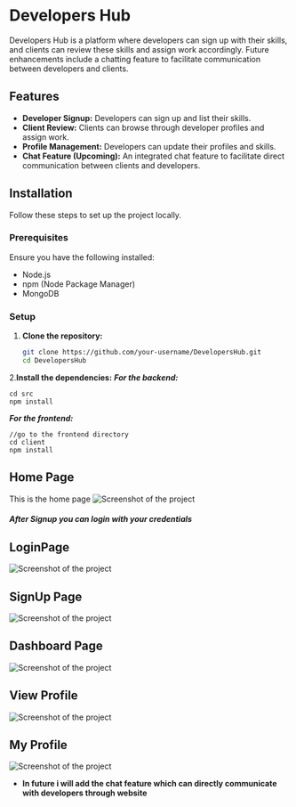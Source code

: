 # Developers Hub

Developers Hub is a platform where developers can sign up with their skills, and clients can review these skills and assign work accordingly. Future enhancements include a chatting feature to facilitate communication between developers and clients.

## Features

- **Developer Signup:** Developers can sign up and list their skills.
- **Client Review:** Clients can browse through developer profiles and assign work.
- **Profile Management:** Developers can update their profiles and skills.
- **Chat Feature (Upcoming):** An integrated chat feature to facilitate direct communication between clients and developers.

## Installation

Follow these steps to set up the project locally.

### Prerequisites

Ensure you have the following installed:

- Node.js
- npm (Node Package Manager)
- MongoDB

### Setup

1. **Clone the repository:**

   ```bash
   git clone https://github.com/your-username/DevelopersHub.git
   cd DevelopersHub
2.**Install the dependencies:**
***For the backend:***
```
cd src
npm install
```
***For the frontend:***

```
//go to the frontend directory
cd client
npm install

```
## Home Page
This is the home page
![Screenshot of the project](https://github.com/Reddy16293/DeveloperHub/blob/main/images/Homepage.png)

##### After Signup you can login with your credentials
## LoginPage
![Screenshot of the project](https://github.com/Reddy16293/DeveloperHub/blob/main/images/LoginPage.png)

## SignUp Page
![Screenshot of the project](https://github.com/Reddy16293/DeveloperHub/blob/main/images/SIgnupPage.png)

## Dashboard Page
![Screenshot of the project](https://github.com/Reddy16293/DeveloperHub/blob/main/images/DashboardPage.png)

## View Profile
![Screenshot of the project](https://github.com/Reddy16293/DeveloperHub/blob/main/images/ViewProfilePage.png)

## My Profile
![Screenshot of the project](https://github.com/Reddy16293/DeveloperHub/blob/main/images/MyProfilePage.png)

- **In future i will add the chat feature which can directly communicate with developers through website** 
